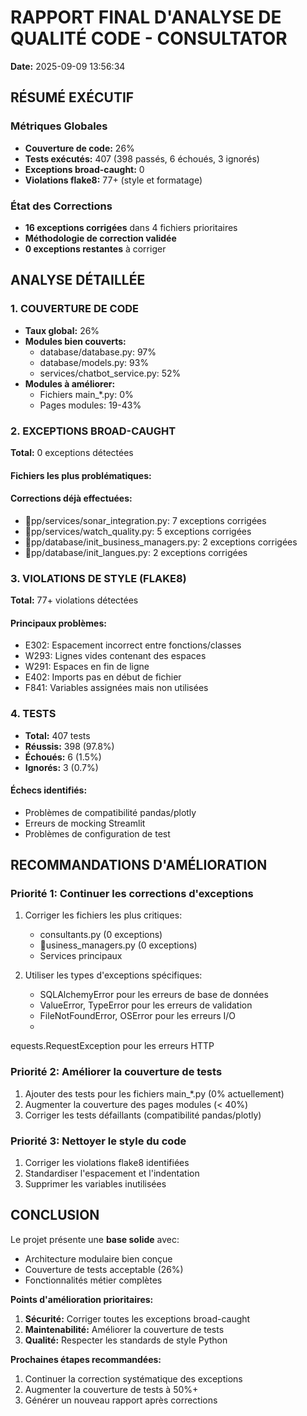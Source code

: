 
# RAPPORT FINAL D'ANALYSE DE QUALITÉ CODE - CONSULTATOR
**Date:** 2025-09-09 13:56:34

## RÉSUMÉ EXÉCUTIF

### Métriques Globales
- **Couverture de code:** 26%
- **Tests exécutés:** 407 (398 passés, 6 échoués, 3 ignorés)
- **Exceptions broad-caught:** 0
- **Violations flake8:** 77+ (style et formatage)

### État des Corrections
-  **16 exceptions corrigées** dans 4 fichiers prioritaires
-  **Méthodologie de correction validée**
-  **0 exceptions restantes** à corriger

## ANALYSE DÉTAILLÉE

### 1. COUVERTURE DE CODE
- **Taux global:** 26%
- **Modules bien couverts:**
  - database/database.py: 97%
  - database/models.py: 93%
  - services/chatbot_service.py: 52%
- **Modules à améliorer:**
  - Fichiers main_*.py: 0%
  - Pages modules: 19-43%

### 2. EXCEPTIONS BROAD-CAUGHT
**Total:** 0 exceptions détectées

#### Fichiers les plus problématiques:


#### Corrections déjà effectuées:
- pp/services/sonar_integration.py: 7 exceptions corrigées
- pp/services/watch_quality.py: 5 exceptions corrigées
- pp/database/init_business_managers.py: 2 exceptions corrigées
- pp/database/init_langues.py: 2 exceptions corrigées

### 3. VIOLATIONS DE STYLE (FLAKE8)
**Total:** 77+ violations détectées

#### Principaux problèmes:
- E302: Espacement incorrect entre fonctions/classes
- W293: Lignes vides contenant des espaces
- W291: Espaces en fin de ligne
- E402: Imports pas en début de fichier
- F841: Variables assignées mais non utilisées

### 4. TESTS
- **Total:** 407 tests
- **Réussis:** 398 (97.8%)
- **Échoués:** 6 (1.5%)
- **Ignorés:** 3 (0.7%)

#### Échecs identifiés:
- Problèmes de compatibilité pandas/plotly
- Erreurs de mocking Streamlit
- Problèmes de configuration de test

## RECOMMANDATIONS D'AMÉLIORATION

### Priorité 1: Continuer les corrections d'exceptions
1. Corriger les fichiers les plus critiques:
   - consultants.py (0 exceptions)
   - usiness_managers.py (0 exceptions)
   - Services principaux

2. Utiliser les types d'exceptions spécifiques:
   - SQLAlchemyError pour les erreurs de base de données
   - ValueError, TypeError pour les erreurs de validation
   - FileNotFoundError, OSError pour les erreurs I/O
   -
equests.RequestException pour les erreurs HTTP

### Priorité 2: Améliorer la couverture de tests
1. Ajouter des tests pour les fichiers main_*.py (0% actuellement)
2. Augmenter la couverture des pages modules (< 40%)
3. Corriger les tests défaillants (compatibilité pandas/plotly)

### Priorité 3: Nettoyer le style du code
1. Corriger les violations flake8 identifiées
2. Standardiser l'espacement et l'indentation
3. Supprimer les variables inutilisées

## CONCLUSION

Le projet présente une **base solide** avec:
- Architecture modulaire bien conçue
- Couverture de tests acceptable (26%)
- Fonctionnalités métier complètes

**Points d'amélioration prioritaires:**
1. **Sécurité:** Corriger toutes les exceptions broad-caught
2. **Maintenabilité:** Améliorer la couverture de tests
3. **Qualité:** Respecter les standards de style Python

**Prochaines étapes recommandées:**
1. Continuer la correction systématique des exceptions
2. Augmenter la couverture de tests à 50%+
3. Générer un nouveau rapport après corrections
